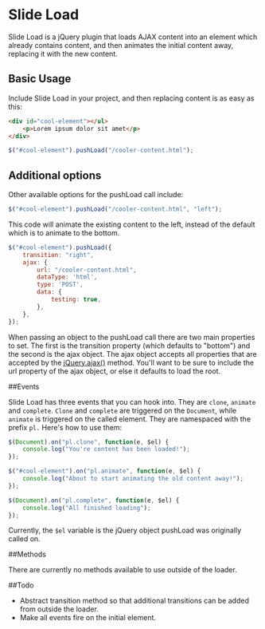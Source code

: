 # Slide Load
Slide Load is a jQuery plugin that loads AJAX content into an element which already contains content, and then animates the initial content away, replacing it with the new content.

## Basic Usage

Include Slide Load in your project, and then replacing content is as easy as this:

```html
<div id="cool-element"></ul>
    <p>Lorem ipsum dolor sit amet</p>
</div>
```

```js
$("#cool-element").pushLoad("/cooler-content.html");
```

## Additional options

Other available options for the pushLoad call include:

```js
$("#cool-element").pushLoad("/cooler-content.html", "left");
```
This code will animate the existing content to the left, instead of the default which is to animate to the bottom.

```js
$("#cool-element").pushLoad({
    transition: "right",
	ajax: {
		url: "/cooler-content.html",
		dataType: 'html',
		type: 'POST',
		data: {
            testing: true,
		},
	},
});
```
When passing an object to the pushLoad call there are two main properties to set.  The first is the transition property (which defaults to "bottom") and the second is the ajax object.  The ajax object accepts all properties that are accepted by the [jQuery.ajax()](https://api.jquery.com/jQuery.ajax/) method.  You'll want to be sure to include the url property of the ajax object, or else it defaults to load the root.

##Events

Slide Load has three events that you can hook into.  They are `clone`, `animate` and  `complete`.  `Clone` and `complete` are triggered on the `Document`, while `animate` is triggered on the called element. They are namespaced with the prefix `pl.` Here's how to use them:

```js
$(Document).on("pl.clone", function(e, $el) {
	console.log("You're content has been loaded!");
});
```

```js
$("#cool-element").on("pl.animate", function(e, $el) {
    console.log("About to start animating the old content away!");
});
```

```js
$(Document).on("pl.complete", function(e, $el) {
    console.log("All finished loading");
});
```

Currently, the `$el` variable is the jQuery object pushLoad was originally called on.

##Methods

There are currently no methods available to use outside of the loader.

##Todo

* Abstract transition method so that additional transitions can be added from outside the loader.
* Make all events fire on the initial element.

